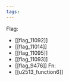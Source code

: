 ```yaml
---
tags:
---
```

Flag:
- [[flag_11092]]
- [[flag_11014]]
- [[flag_11095]]
- [[flag_11093]]
- [[flag_9476]]
Fn:
- [[u2513_function6]]
